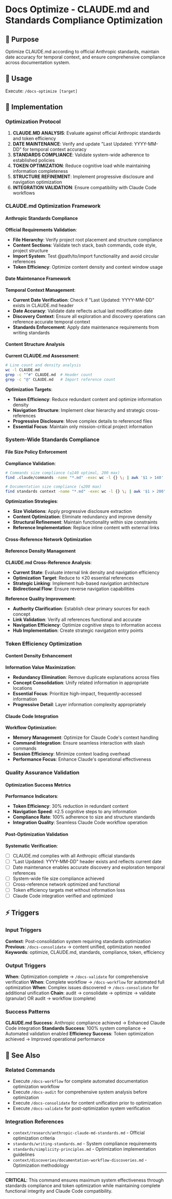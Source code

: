 # Docs Optimize - CLAUDE.md and Standards Compliance Optimization

## 🎯 Purpose
Optimize CLAUDE.md according to official Anthropic standards, maintain date accuracy for temporal context, and ensure comprehensive compliance across documentation system.

## 🚀 Usage
Execute: `/docs-optimize [target]`

## 🔧 Implementation

### Optimization Protocol
1. **CLAUDE.MD ANALYSIS**: Evaluate against official Anthropic standards and token efficiency
2. **DATE MAINTENANCE**: Verify and update "Last Updated: YYYY-MM-DD" for temporal context accuracy
3. **STANDARDS COMPLIANCE**: Validate system-wide adherence to established policies
4. **TOKEN OPTIMIZATION**: Reduce cognitive load while maintaining information completeness
5. **STRUCTURE REFINEMENT**: Implement progressive disclosure and navigation optimization
6. **INTEGRATION VALIDATION**: Ensure compatibility with Claude Code workflows

### CLAUDE.md Optimization Framework

#### Anthropic Standards Compliance
**Official Requirements Validation**:
- **File Hierarchy**: Verify project root placement and structure compliance
- **Content Sections**: Validate tech stack, bash commands, code style, project structure
- **Import System**: Test @path/to/import functionality and avoid circular references
- **Token Efficiency**: Optimize content density and context window usage

#### Date Maintenance Framework
**Temporal Context Management**:
- **Current Date Verification**: Check if "Last Updated: YYYY-MM-DD" exists in CLAUDE.md header
- **Date Accuracy**: Validate date reflects actual last modification date
- **Discovery Context**: Ensure all exploration and discovery operations can reference accurate temporal context
- **Standards Enforcement**: Apply date maintenance requirements from writing standards

#### Content Structure Analysis
**Current CLAUDE.md Assessment**:
```bash
# Line count and density analysis
wc -l CLAUDE.md
grep -c "^#" CLAUDE.md  # Header count
grep -c "@" CLAUDE.md   # Import reference count
```

**Optimization Targets**:
- **Token Efficiency**: Reduce redundant content and optimize information density
- **Navigation Structure**: Implement clear hierarchy and strategic cross-references
- **Progressive Disclosure**: Move complex details to referenced files
- **Essential Focus**: Maintain only mission-critical project information

### System-Wide Standards Compliance

#### File Size Policy Enforcement
**Compliance Validation**:
```bash
# Commands size compliance (≤140 optimal, 200 max)
find .claude/commands -name "*.md" -exec wc -l {} \; | awk '$1 > 140'

# Documentation size compliance (≤200 max)
find standards context -name "*.md" -exec wc -l {} \; | awk '$1 > 200'
```

**Optimization Strategies**:
- **Size Violations**: Apply progressive disclosure extraction
- **Content Optimization**: Eliminate redundancy and improve density
- **Structural Refinement**: Maintain functionality within size constraints
- **Reference Implementation**: Replace inline content with external links

#### Cross-Reference Network Optimization

#### Reference Density Management
**CLAUDE.md Cross-Reference Analysis**:
- **Current State**: Evaluate internal link density and navigation efficiency
- **Optimization Target**: Reduce to ≤20 essential references
- **Strategic Linking**: Implement hub-based navigation architecture
- **Bidirectional Flow**: Ensure reverse navigation capabilities

**Reference Quality Improvement**:
- **Authority Clarification**: Establish clear primary sources for each concept
- **Link Validation**: Verify all references functional and accurate
- **Navigation Efficiency**: Optimize cognitive steps to information access
- **Hub Implementation**: Create strategic navigation entry points

### Token Efficiency Optimization

#### Content Density Enhancement
**Information Value Maximization**:
- **Redundancy Elimination**: Remove duplicate explanations across files
- **Concept Consolidation**: Unify related information in appropriate locations
- **Essential Focus**: Prioritize high-impact, frequently-accessed information
- **Progressive Detail**: Layer information complexity appropriately

#### Claude Code Integration
**Workflow Optimization**:
- **Memory Management**: Optimize for Claude Code's context handling
- **Command Integration**: Ensure seamless interaction with slash commands
- **Session Efficiency**: Minimize context loading overhead
- **Performance Focus**: Enhance Claude's operational effectiveness

### Quality Assurance Validation

#### Optimization Success Metrics
**Performance Indicators**:
- **Token Efficiency**: 30% reduction in redundant content
- **Navigation Speed**: ≤2.5 cognitive steps to any information
- **Compliance Rate**: 100% adherence to size and structure standards
- **Integration Quality**: Seamless Claude Code workflow operation

#### Post-Optimization Validation
**Systematic Verification**:
- [ ] CLAUDE.md complies with all Anthropic official standards
- [ ] "Last Updated: YYYY-MM-DD" header exists and reflects current date
- [ ] Date maintenance enables accurate discovery and exploration temporal references
- [ ] System-wide file size compliance achieved
- [ ] Cross-reference network optimized and functional
- [ ] Token efficiency targets met without information loss
- [ ] Claude Code integration verified and optimized

## ⚡ Triggers

### Input Triggers
**Context**: Post-consolidation system requiring standards optimization
**Previous**: `/docs-consolidate` → content unified, optimization needed
**Keywords**: optimize, CLAUDE.md, standards, compliance, token, efficiency

### Output Triggers
**When**: Optimization complete → `/docs-validate` for comprehensive verification
**When**: Complete workflow → `/docs-workflow` for automated full optimization
**When**: Complex issues discovered → `/docs-consolidate` for additional unification
**Chain**: audit → consolidate → optimize → validate (granular) OR audit → workflow (complete)

### Success Patterns
**CLAUDE.md Success**: Anthropic compliance achieved → Enhanced Claude Code integration
**Standards Success**: 100% system compliance → Automated validation enabled
**Efficiency Success**: Token optimization achieved → Improved operational performance

## 🔗 See Also

### Related Commands
- Execute `/docs-workflow` for complete automated documentation optimization workflow
- Execute `/docs-audit` for comprehensive system analysis before optimization
- Execute `/docs-consolidate` for content unification prior to optimization
- Execute `/docs-validate` for post-optimization system verification

### Integration References
- `context/research/anthropic-claude-md-standards.md` - Official optimization criteria
- `standards/writing-standards.md` - System compliance requirements
- `standards/simplicity-principles.md` - Optimization implementation guidelines
- `context/discoveries/documentation-workflow-discoveries.md` - Optimization methodology

---

**CRITICAL**: This command ensures maximum system effectiveness through standards compliance and token optimization while maintaining complete functional integrity and Claude Code compatibility.